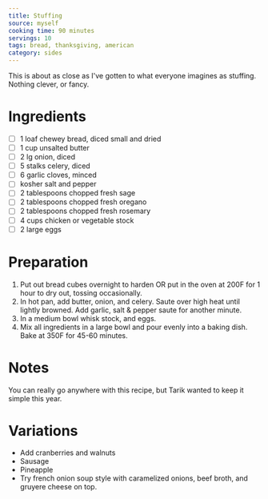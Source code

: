 ```yaml
---
title: Stuffing
source: myself
cooking time: 90 minutes
servings: 10
tags: bread, thanksgiving, american
category: sides
---
```


This is about as close as I've gotten to what everyone imagines as stuffing. Nothing clever, or fancy.

Ingredients
===========

* [ ] 1 loaf chewey bread, diced small and dried
* [ ] 1 cup unsalted butter
* [ ] 2 lg onion, diced
* [ ] 5 stalks celery, diced
* [ ] 6 garlic cloves, minced
* [ ] kosher salt and pepper
* [ ] 2 tablespoons chopped fresh sage
* [ ] 2 tablespoons chopped fresh oregano
* [ ] 2 tablespoons chopped fresh rosemary
* [ ] 4 cups chicken or vegetable stock
* [ ] 2 large eggs

Preparation
===========
1. Put out bread cubes overnight to harden OR put in the oven at 200F for 1 hour to dry out, tossing occasionally.
2. In hot pan, add butter, onion, and celery. Saute over high heat until lightly browned. Add garlic, salt & pepper saute for another minute.
3. In a medium bowl whisk stock, and eggs.
4. Mix all ingredients in a large bowl and pour evenly into a baking dish. Bake at 350F for 45-60 minutes.

Notes
=====

You can really go anywhere with this recipe, but Tarik wanted to keep it simple this year.

Variations
==========
* Add cranberries and walnuts
* Sausage
* Pineapple
* Try french onion soup style with caramelized onions, beef broth, and gruyere cheese on top.